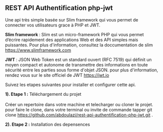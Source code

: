 <h2>REST API Authentification php-jwt</h2>

Une api très simple basée sur Slim framework qui vous permet de connecter vos utilisateurs grace à PHP et JWT.

<b>Slim framework </b>: Slim est un micro-framework PHP qui vous permet d’écrire rapidement des applications Web et des API simples mais puissantes. Pour plus d'information, consultez la doccumentation de slim https://www.slimframework.com

<b>JWT </b>: JSON Web Token est un standard ouvert (RFC 7519) qui définit un moyen compact et autonome de transmettre des informations en toute sécurité entre les parties sous forme d'objet JSON. pour plus d'information, rendez vous sur le site officiel de JWT https://jwt.io 

Suivez les etapes suivantes pour installer et configurer cette api.

<b>1). Etape 1 :</b> Téléchargement du projet <br><br>
Créer un repertoire dans votre machine et telecharger ou cloner le projet. pour faire le clone, dans votre terminal ou invite de commande tapper git clone https://github.com/abdoulazi/rest-api-authentification-php-jwt.git .

<b>2). Etape 2 :</b>  Installation des depensences<br><br>
